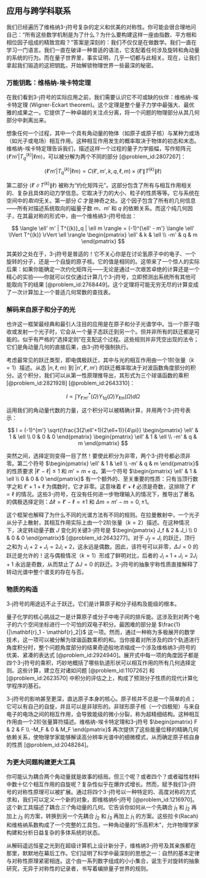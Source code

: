 ## 应用与跨学科联系

我们已经遍历了维格纳3-j符号复杂的定义和优美的对称性。你可能会很合理地问自己：“所有这些数学机制是为了什么？为什么要构建这样一座由指数、平方根和相位因子组成的精致宫殿？”答案是深刻的：我们不仅仅是在做数学。我们一直在学习一门语言。我们一直在破译一种普适的语法，它支配着任何涉及旋转和角动量的系统的行为。而在量子世界里，事实证明，几乎一切都与此相关。现在，让我们拿起我们锻造的这把钥匙，开始解锁物理世界一些最深的秘密。

### 万能钥匙：维格纳-埃卡特定理

在我们看到3-j符号的实际应用之前，我们需要认识它不可或缺的伙伴：维格纳-埃卡特定理 (Wigner-Eckart theorem)。这个定理是整个量子力学中最强大、最优雅的成果之一。它提供了一种卓越的关注点分离，将一个问题的物理部分从其几何部分中剥离出来。

想象任何一个过程，其中一个具有角动量的物体（如原子或原子核）与某种力或场（如光子或电场）相互作用。这种相互作用发生的概率取决于物体的初态和末态。维格纳-埃卡特定理告诉我们，描述这样一个过程的量子力学振幅，写作矩阵元 $\langle \ell' m' | T^{(k)}_q | \ell m \rangle$，可以被分解为两个不同的部分 [@problem_id:2807267]：

$$
\langle \ell' m' | T^{(k)}_q | \ell m \rangle = C(\ell', m', k, q, \ell, m) \times \langle \ell' \lVert T^{(k)} \rVert \ell \rangle
$$

第二部分 $\langle \ell' \lVert T^{(k)} \rVert \ell \rangle$ 被称为“约化矩阵元”。这部分包含了所有与相互作用相关的、复杂且具体的动力学信息。它取决于力的大小、粒子的性质等等。它与系统在空间中的*取向*无关。第一部分 $C$ 才是神奇之处。这个因子包含了所有的几何信息——所有对描述系统取向的磁量子数 $m$、$m'$ 和 $q$ 的依赖关系。而这个纯几何因子，在其最对称的形式中，由一个维格纳3-j符号给出：

$$
\langle \ell' m' | T^{(k)}_q | \ell m \rangle = (-1)^{\ell' - m'} \langle \ell' \lVert T^{(k)} \rVert \ell \rangle \begin{pmatrix} \ell' & k & \ell \\ -m' & q & m \end{pmatrix}
$$

其美妙之处在于，3-j符号是普适的！它不关心你是在讨论氢原子中的电子、一个旋转的分子，还是一个自旋的原子核。它的值是相同的。这带来了一个惊人的实际后果：如果你能确定一次约化矩阵元——无论是通过一次艰苦卓绝的计算还是一个精心的实验——你就可以仅仅通过计算几个3-j符号，立即预测出系统所有其他可能取向下的结果 [@problem_id:2768449]。这个定理将可能无穷无尽的计算变成了一次计算加上一个普适几何常数的查找表。

### 解码来自原子和分子的光

也许这一框架最经典和最引人注目的应用是在原子和分子光谱学中。当一个原子吸收或发射一个光子时，它会从一个量子态跃迁到另一个。但并非所有的跃迁都是可能的。似乎有严格的“选择定则”在支配这个过程。这些规则并非凭空出现的法令；它们是角动量几何的直接后果，由3-j符号强制执行。

考虑最常见的跃迁类型，即电偶极跃迁，其中与光的相互作用由一个1阶张量（$k=1$）描述。从态 $|n, \ell, m\rangle$ 到 $|n', \ell', m'\rangle$ 的跃迁概率取决于对波函数角度部分的积分。这个积分，我们可以从第一性原理推导出，其形式为三个球谐函数的乘积 [@problem_id:2821928] [@problem_id:2643310]：

$$
I \propto \int Y_{\ell' m'}^{*}(\Omega) Y_{1 q}(\Omega) Y_{\ell m}(\Omega) d\Omega
$$

运用我们的角动量代数的力量，这个积分可以被精确计算，并用两个3-j符号表示：

$$
I = (-1)^{m'} \sqrt{\frac{3(2\ell'+1)(2\ell+1)}{4\pi}} \begin{pmatrix} \ell' & 1 & \ell \\ 0 & 0 & 0 \end{pmatrix} \begin{pmatrix} \ell' & 1 & \ell \\ -m' & q & m \end{pmatrix}
$$

突然之间，选择定则变得一目了然！要使此积分为非零，两个3-j符号都必须非零。第二个符号 $\begin{pmatrix} \ell' & 1 & \ell \\ -m' & q & m \end{pmatrix}$ 的性质要求 $| \ell' - \ell | \le 1$ 和 $m' = m+q$。第一个符号 $\begin{pmatrix} \ell' & 1 & \ell \\ 0 & 0 & 0 \end{pmatrix}$ 有一个额外的、至关重要的性质：只有当顶行数字之和 $\ell' + 1 + \ell$ 为偶数时，它才非零。这意味着 $\ell'+\ell$ 必须是奇数，这排除了 $\ell'=\ell$ 的情况。这些3-j符号，在没有任何进一步物理输入的情况下，推导出了著名的偶极选择定则：$\Delta \ell = \ell' - \ell = \pm 1$ 和 $\Delta m = m' - m = 0, \pm 1$。

这个框架也解释了为什么不同的光谱方法有不同的规则。在拉曼散射中，一个光子从分子上散射，其相互作用实际上由一个2阶张量（$k=2$）描述。在这种情况下，决定转动量子数 $J$ 变化的关键3-j符号是 $\begin{pmatrix} J_f & 2 & J_i \\ 0 & 0 & 0 \end{pmatrix}$ [@problem_id:2643277]。对于 $J_f = J_i$ 的跃迁，顶行之和为 $J_i+2+J_i = 2J_i+2$，这永远是偶数。因此，该符号可以非零，$\Delta J=0$ 的跃迁是允许的！这与偶极情况（$k=1$）形成了鲜明对比，后者的 $J_i+1+J_i=2J_i+1$ 永远是奇数，从而禁止了 $\Delta J=0$ 的跃迁。3-j符号的抽象宇称性质直接解释了转动光谱中整个谱支的存在与否。

### 物质的构造

3-j符号的用途远不止于跃迁。它们是计算原子和分子结构及能级的根本。

量子化学的核心挑战之一是计算原子或分子中电子间的排斥能。这涉及到对两个电子的六个空间坐标进行一个可怕的双电子积分。最困难的部分是 $\frac{1}{|\mathbf{r}_1 - \mathbf{r}_2|}$ 这一项。然而，通过一种称为多极展开的数学技术，这一项可以被分解为球谐函数乘积的和。当你接着对所涉及的四个轨道进行角度积分时，整个问题角度部分的结果奇迹般地浓缩成一个涉及维格纳3-j符号的优美、紧凑的表达式 [@problem_id:2924940]。展开式中每一项的角度因子都是四个3-j符号的乘积，巧妙地概括了哪些轨道形状可以相互作用的所有几何选择定则。这些计算，建立在对诸如问题 [@problem_id:1107262] 和 [@problem_id:2623570] 中积分的评估之上，构成了预测分子性质的现代计算化学程序的基石。

3-j符号的影响甚至更深，直达原子本身的核心。原子核并不总是一个简单的点；它可以有自己的自旋，并且可以是非球形的。非球形原子核（一个四极矩）与来自电子的电场之间的相互作用，会导致能级的微小分裂，称为超精细结构。这种相互作用由一个2阶张量算符描述。维格纳-埃卡特定理和3-j符号 $\begin{pmatrix} F & 2 & F \\ -M_F & 0 & M_F \end{pmatrix}$ 再次提供了这些能量位移的精确几何依赖关系，使物理学家能够解读高分辨率光谱中的细微模式，从而确定原子核自身的性质 [@problem_id:2048284]。

### 为更大问题构建更大工具

你可能认为耦合两个角动量就是故事的结局。但三个呢？或者四个？或者磁性材料中数十亿个相互作用的自旋呢？复杂性似乎在爆炸式增长。然而，赋予我们3-j符号的对称性原理可以被扩展。通过将四个3-j符号以一种特定的、高度对称的方式求和，我们可以定义一个新的对象，即维格纳6-j符号 [@problem_id:1216970]。这个新工具描述了耦合*三个*角动量的几何。它告诉你如何从一个先耦合 $j_1$ 和 $j_2$ 再加上 $j_3$ 的方案，转换到另一个先耦合 $j_2$ 和 $j_3$ 再加上 $j_1$ 的方案。这些拉卡(Racah)和维格纳系数构成了一个完整的工具包，一种角动量的“乐高积木”，允许物理学家构建和分析日益复杂的多体系统的状态。

从解码遥远恒星之光到在超级计算机上设计新分子，维格纳3-j符号及其亲族都在那里，默默地在幕后工作。它们证明了科学中最深刻的思想之一：自然的基本定律与对称性原理紧密相连。这个由一系列数字组成的小小集合，诞生于对旋转的抽象研究，无异于对称性的记录者，书写着编排量子世界的规则。